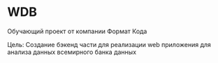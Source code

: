 # WDB

Обучающий проект от компании Формат Кода

Цель:
Создание бэкенд части для реализации web приложения для анализа данных всемирного банка данных
